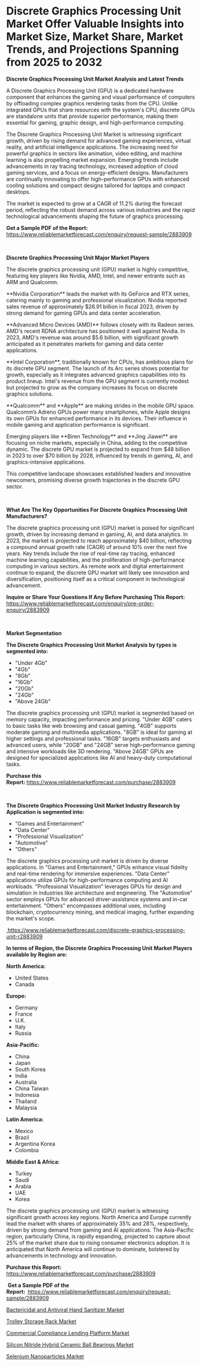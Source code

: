 <p><h1>Discrete Graphics Processing Unit Market Offer Valuable Insights into Market Size, Market Share, Market Trends, and Projections Spanning from 2025 to 2032</h1></p><p><strong>Discrete Graphics Processing Unit Market Analysis and Latest Trends</strong></p>
<p><p>A Discrete Graphics Processing Unit (GPU) is a dedicated hardware component that enhances the gaming and visual performance of computers by offloading complex graphics rendering tasks from the CPU. Unlike integrated GPUs that share resources with the system's CPU, discrete GPUs are standalone units that provide superior performance, making them essential for gaming, graphic design, and high-performance computing.</p><p>The Discrete Graphics Processing Unit Market is witnessing significant growth, driven by rising demand for advanced gaming experiences, virtual reality, and artificial intelligence applications. The increasing need for powerful graphics in sectors like animation, video editing, and machine learning is also propelling market expansion. Emerging trends include advancements in ray tracing technology, increased adoption of cloud gaming services, and a focus on energy-efficient designs. Manufacturers are continually innovating to offer high-performance GPUs with enhanced cooling solutions and compact designs tailored for laptops and compact desktops.</p><p>The market is expected to grow at a CAGR of 11.2% during the forecast period, reflecting the robust demand across various industries and the rapid technological advancements shaping the future of graphics processing.</p></p>
<p><strong>Get a Sample PDF of the Report:&nbsp;</strong> <a href="https://www.reliablemarketforecast.com/enquiry/request-sample/2883909?utm_campaign=1893&utm_medium=2&utm_source=Github&utm_content=ia&utm_term=13032025&utm_id=discrete-graphics-processing-unit">https://www.reliablemarketforecast.com/enquiry/request-sample/2883909</a></p>
<p>&nbsp;</p>
<p><strong>Discrete Graphics Processing Unit Major Market Players</strong></p>
<p><p>The discrete graphics processing unit (GPU) market is highly competitive, featuring key players like Nvidia, AMD, Intel, and newer entrants such as ARM and Qualcomm. </p><p>**Nvidia Corporation** leads the market with its GeForce and RTX series, catering mainly to gaming and professional visualization. Nvidia reported sales revenue of approximately $26.91 billion in fiscal 2023, driven by strong demand for gaming GPUs and data center acceleration.</p><p>**Advanced Micro Devices (AMD)** follows closely with its Radeon series. AMD's recent RDNA architecture has positioned it well against Nvidia. In 2023, AMD's revenue was around $5.6 billion, with significant growth anticipated as it penetrates markets for gaming and data center applications.</p><p>**Intel Corporation**, traditionally known for CPUs, has ambitious plans for its discrete GPU segment. The launch of its Arc series shows potential for growth, especially as it integrates advanced graphics capabilities into its product lineup. Intel's revenue from the GPU segment is currently modest but projected to grow as the company increases its focus on discrete graphics solutions.</p><p>**Qualcomm** and **Apple** are making strides in the mobile GPU space. Qualcomm’s Adreno GPUs power many smartphones, while Apple designs its own GPUs for enhanced performance in its devices. Their influence in mobile gaming and application performance is significant.</p><p>Emerging players like **Biren Technology** and **Jing Jiawei** are focusing on niche markets, especially in China, adding to the competitive dynamic. The discrete GPU market is projected to expand from $48 billion in 2023 to over $70 billion by 2028, influenced by trends in gaming, AI, and graphics-intensive applications.</p><p>This competitive landscape showcases established leaders and innovative newcomers, promising diverse growth trajectories in the discrete GPU sector.</p></p>
<p>&nbsp;</p>
<p><strong>What Are The Key Opportunities For Discrete Graphics Processing Unit Manufacturers?</strong></p>
<p><p>The discrete graphics processing unit (GPU) market is poised for significant growth, driven by increasing demand in gaming, AI, and data analytics. In 2023, the market is projected to reach approximately $40 billion, reflecting a compound annual growth rate (CAGR) of around 10% over the next five years. Key trends include the rise of real-time ray tracing, enhanced machine learning capabilities, and the proliferation of high-performance computing in various sectors. As remote work and digital entertainment continue to expand, the discrete GPU market will likely see innovation and diversification, positioning itself as a critical component in technological advancement.</p></p>
<p><strong>Inquire or Share Your Questions If Any Before Purchasing This Report:</strong> <a href="https://www.reliablemarketforecast.com/enquiry/pre-order-enquiry/2883909?utm_campaign=1893&utm_medium=2&utm_source=Github&utm_content=ia&utm_term=13032025&utm_id=discrete-graphics-processing-unit">https://www.reliablemarketforecast.com/enquiry/pre-order-enquiry/2883909</a></p>
<p>&nbsp;</p>
<p><strong>Market Segmentation</strong></p>
<p><strong>The Discrete Graphics Processing Unit Market Analysis by types is segmented into:</strong></p>
<p><ul><li>"Under 4Gb"</li><li>"4Gb"</li><li>"8Gb"</li><li>"16Gb"</li><li>"20Gb"</li><li>"24Gb"</li><li>"Above 24Gb"</li></ul></p>
<p><p>The discrete graphics processing unit (GPU) market is segmented based on memory capacity, impacting performance and pricing. "Under 4GB" caters to basic tasks like web browsing and casual gaming. "4GB" supports moderate gaming and multimedia applications. "8GB" is ideal for gaming at higher settings and professional tasks. "16GB" targets enthusiasts and advanced users, while "20GB" and "24GB" serve high-performance gaming and intensive workloads like 3D rendering. "Above 24GB" GPUs are designed for specialized applications like AI and heavy-duty computational tasks.</p></p>
<p><strong>Purchase this Report:&nbsp;</strong><a href="https://www.reliablemarketforecast.com/purchase/2883909?utm_campaign=1893&utm_medium=2&utm_source=Github&utm_content=ia&utm_term=13032025&utm_id=discrete-graphics-processing-unit">https://www.reliablemarketforecast.com/purchase/2883909</a></p>
<p>&nbsp;</p>
<p><strong>The Discrete Graphics Processing Unit Market Industry Research by Application is segmented into:</strong></p>
<p><ul><li>"Games and Entertainment"</li><li>"Data Center"</li><li>"Professional Visualization"</li><li>"Automotive"</li><li>"Others"</li></ul></p>
<p><p>The discrete graphics processing unit market is driven by diverse applications. In "Games and Entertainment," GPUs enhance visual fidelity and real-time rendering for immersive experiences. "Data Center" applications utilize GPUs for high-performance computing and AI workloads. "Professional Visualization" leverages GPUs for design and simulation in industries like architecture and engineering. The "Automotive" sector employs GPUs for advanced driver-assistance systems and in-car entertainment. "Others" encompasses additional uses, including blockchain, cryptocurrency mining, and medical imaging, further expanding the market's scope.</p></p>
<p><a href="https://www.reliablemarketforecast.com/discrete-graphics-processing-unit-r2883909?utm_campaign=1893&utm_medium=2&utm_source=Github&utm_content=ia&utm_term=13032025&utm_id=discrete-graphics-processing-unit">&nbsp;https://www.reliablemarketforecast.com/discrete-graphics-processing-unit-r2883909</a></p>
<p><strong>In terms of Region, the Discrete Graphics Processing Unit Market Players available by Region are:</strong></p>
<p>
    <p> <strong> North America: </strong>
        <ul>
            <li>United States</li>
            <li>Canada</li>
        </ul>
        </p> 
    <p> <strong> Europe: </strong>
        <ul>
            <li>Germany</li>
            <li>France</li>
            <li>U.K.</li>
            <li>Italy</li>
            <li>Russia</li>
        </ul>
        </p> 
    <p> <strong> Asia-Pacific: </strong>
        <ul>
            <li>China</li>
            <li>Japan</li>
            <li>South Korea</li>
            <li>India</li>
            <li>Australia</li>
            <li>China Taiwan</li>
            <li>Indonesia</li>
            <li>Thailand</li>
            <li>Malaysia</li>
        </ul>
        </p> 
    <p> <strong> Latin America: </strong>
        <ul>
            <li>Mexico</li>
            <li>Brazil</li>
            <li>Argentina Korea</li>
            <li>Colombia</li>
        </ul>
        </p> 
    <p> <strong> Middle East & Africa: </strong>
        <ul>
            <li>Turkey</li>
            <li>Saudi</li>
            <li>Arabia</li>
            <li>UAE</li>
            <li>Korea</li>
        </ul>
    </p>
    </p>
<p><p>The discrete graphics processing unit (GPU) market is witnessing significant growth across key regions. North America and Europe currently lead the market with shares of approximately 35% and 28%, respectively, driven by strong demand from gaming and AI applications. The Asia-Pacific region, particularly China, is rapidly expanding, projected to capture about 25% of the market share due to rising consumer electronics adoption. It is anticipated that North America will continue to dominate, bolstered by advancements in technology and innovation.</p></p>
<p><strong>Purchase this Report: </strong><a href="https://www.reliablemarketforecast.com/purchase/2883909?utm_campaign=1893&utm_medium=2&utm_source=Github&utm_content=ia&utm_term=13032025&utm_id=discrete-graphics-processing-unit">https://www.reliablemarketforecast.com/purchase/2883909</a></p>
<p>&nbsp;<strong>Get a Sample PDF of the Report:&nbsp;&nbsp;</strong><a href="https://www.reliablemarketforecast.com/enquiry/request-sample/2883909?utm_campaign=1893&utm_medium=2&utm_source=Github&utm_content=ia&utm_term=13032025&utm_id=discrete-graphics-processing-unit">https://www.reliablemarketforecast.com/enquiry/request-sample/2883909</a></p>
<p><strong></strong></p>
<p><p><a href="https://github.com/denighoylen1/Market-Research-Report-List-1/blob/main/bactericidal-and-antiviral-hand-sanitizer-market.md?utm_campaign=1893&utm_medium=2&utm_source=Github&utm_content=ia&utm_term=13032025&utm_id=discrete-graphics-processing-unit">Bactericidal and Antiviral Hand Sanitizer Market</a></p><p><a href="https://github.com/luerabollevc/Market-Research-Report-List-1/blob/main/trolley-storage-rack-market.md?utm_campaign=1893&utm_medium=2&utm_source=Github&utm_content=ia&utm_term=13032025&utm_id=discrete-graphics-processing-unit">Trolley Storage Rack Market</a></p><p><a href="https://github.com/tornapruttuz/Market-Research-Report-List-1/blob/main/commercial-compliance-lending-platform-market.md?utm_campaign=1893&utm_medium=2&utm_source=Github&utm_content=ia&utm_term=13032025&utm_id=discrete-graphics-processing-unit">Commercial Compliance Lending Platform Market</a></p><p><a href="https://github.com/barlevsebako/Market-Research-Report-List-1/blob/main/silicon-nitride-hybrid-ceramic-ball-bearings-market.md?utm_campaign=1893&utm_medium=2&utm_source=Github&utm_content=ia&utm_term=13032025&utm_id=discrete-graphics-processing-unit">Silicon Nitride Hybrid Ceramic Ball Bearings Market</a></p><p><a href="https://github.com/aertsfecto0h/Market-Research-Report-List-1/blob/main/selenium-nanoparticles-market.md?utm_campaign=1893&utm_medium=2&utm_source=Github&utm_content=ia&utm_term=13032025&utm_id=discrete-graphics-processing-unit">Selenium Nanoparticles Market</a></p></p>